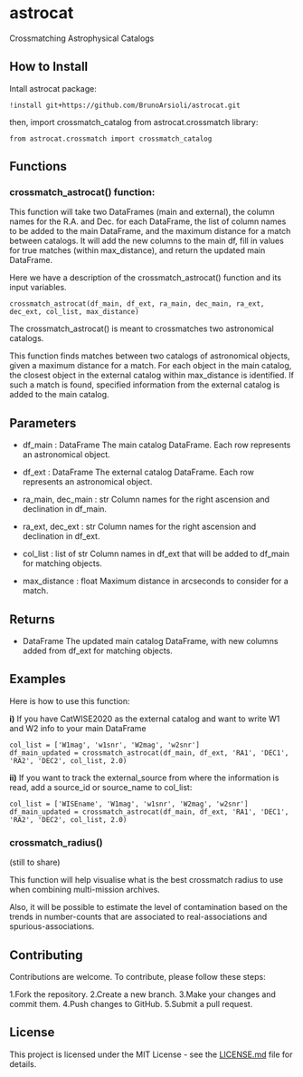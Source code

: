 # astrocat

Crossmatching Astrophysical Catalogs



## How to Install 

Intall astrocat package: 

```
!install git+https://github.com/BrunoArsioli/astrocat.git
```

then, import crossmatch_catalog from astrocat.crossmatch library:

```
from astrocat.crossmatch import crossmatch_catalog
```

## Functions

### crossmatch_astrocat() function:

This function will take two DataFrames (main and external), the column names for the R.A. and Dec. for each DataFrame, the list of column names to be added to the main DataFrame, and the maximum distance for a match between catalogs. It will add the new columns to the main df, fill in values for true matches (within max_distance), and return the updated main DataFrame.

Here we have a description of the crossmatch_astrocat() function and its input variables. 

```
crossmatch_astrocat(df_main, df_ext, ra_main, dec_main, ra_ext, dec_ext, col_list, max_distance)
```

The crossmatch_astrocat() is meant to crossmatches two astronomical catalogs.

This function finds matches between two catalogs of astronomical objects, given a maximum distance for a match.
For each object in the main catalog, the closest object in the external catalog within max_distance is identified.
If such a match is found, specified information from the external catalog is added to the main catalog.

Parameters
----------

* df_main : DataFrame
    The main catalog DataFrame. Each row represents an astronomical object.

* df_ext : DataFrame
    The external catalog DataFrame. Each row represents an astronomical object.

* ra_main, dec_main : str
    Column names for the right ascension and declination in df_main.

* ra_ext, dec_ext : str
    Column names for the right ascension and declination in df_ext.

* col_list : list of str
    Column names in df_ext that will be added to df_main for matching objects.

* max_distance : float
    Maximum distance in arcseconds to consider for a match.

Returns
-------

* DataFrame
    The updated main catalog DataFrame, with new columns added from df_ext for matching objects.

Examples
--------

Here is how to use this function:

  **i)** If you have CatWISE2020 as the external catalog and want to write W1 and W2 info to your main DataFrame

    col_list = ['W1mag', 'w1snr', 'W2mag', 'w2snr']
    df_main_updated = crossmatch_astrocat(df_main, df_ext, 'RA1', 'DEC1', 'RA2', 'DEC2', col_list, 2.0)


  **ii)** If you want to track the external_source from where the information is read, add a source_id or source_name to col_list:

    col_list = ['WISEname', 'W1mag', 'w1snr', 'W2mag', 'w2snr']
    df_main_updated = crossmatch_astrocat(df_main, df_ext, 'RA1', 'DEC1', 'RA2', 'DEC2', col_list, 2.0)


### crossmatch_radius()
(still to share)

This function will help visualise what is the best crossmatch radius to use when combining multi-mission archives. 

Also, it will be possible to estimate the level of contamination based on the trends in number-counts that are associated to real-associations and spurious-associations. 



## Contributing
Contributions are welcome. To contribute, please follow these steps:

1.Fork the repository.
2.Create a new branch.
3.Make your changes and commit them.
4.Push changes to GitHub.
5.Submit a pull request.



## License
This project is licensed under the MIT License - see the [LICENSE.md](LICENSE.md) file for details.
